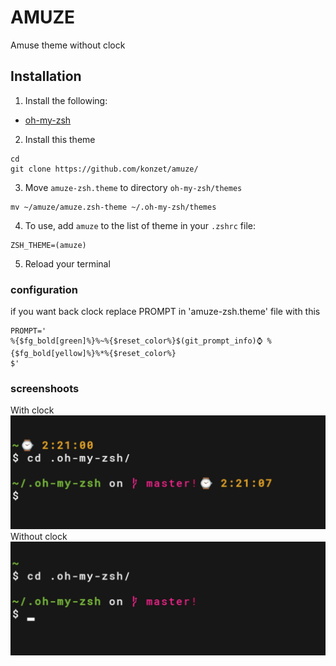 # AMUZE
Amuse theme without clock

## Installation
1. Install the following:
* [oh-my-zsh](https://github.com/robbyrussell/oh-my-zsh)
2. Install this theme
```
cd 
git clone https://github.com/konzet/amuze/
```
3. Move `amuze-zsh.theme` to directory `oh-my-zsh/themes`
```
mv ~/amuze/amuze.zsh-theme ~/.oh-my-zsh/themes
```
4. To use, add `amuze` to the list of theme in your `.zshrc` file:

```
ZSH_THEME=(amuze)
```
5. Reload your terminal
### configuration
if you want back clock
replace PROMPT in 'amuze-zsh.theme' file
with this
```
PROMPT='
%{$fg_bold[green]%}%~%{$reset_color%}$(git_prompt_info)⌚ %{$fg_bold[yellow]%}%*%{$reset_color%}
$'
```

### screenshoots    
With clock 
![ss](./with-clock.jpg)
Without clock
![ss](./without-clock.jpg)
